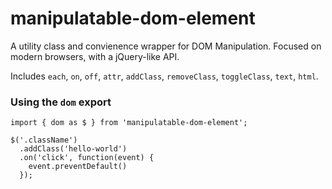 # manipulatable-dom-element
A utility class and convienence wrapper for DOM Manipulation. Focused on modern browsers, with a jQuery-like API.

Includes `each`, `on`, `off`, `attr`, `addClass`, `removeClass`, `toggleClass`, `text`, `html`.

### Using the `dom` export
 
```
import { dom as $ } from 'manipulatable-dom-element';

$('.className')
  .addClass('hello-world')
  .on('click', function(event) {
    event.preventDefault()
  });
```
